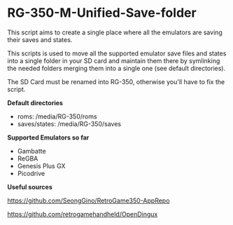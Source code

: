 # RG-350-M-Unified-Save-folder
This script aims to create a single place where all the emulators are saving their saves and states.

This scripts is used to move all the supported emulator save files and states into a single folder in your SD card and maintain them there by symlinking the needed folders merging them into a single one (see default directories).

The SD Card must be renamed into RG-350, otherwise you'll have to fix the script.

**Default directories**
- roms: /media/RG-350/roms
- saves/states: /media/RG-350/saves

**Supported Emulators so far**
- Gambatte
- ReGBA
- Genesis Plus GX
- Picodrive

**Useful sources**

https://github.com/SeongGino/RetroGame350-AppRepo

https://github.com/retrogamehandheld/OpenDingux
